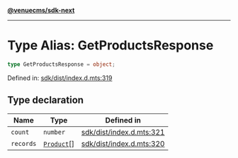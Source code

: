 [**@venuecms/sdk-next**](../Index.md)

***

# Type Alias: GetProductsResponse

```ts
type GetProductsResponse = object;
```

Defined in: [sdk/dist/index.d.mts:319](https://github.com/venuecms/sdk/blob/dbe1bd3b5606b46905e3e9cba86e4c1f6af6def7/packages/sdk/dist/index.d.mts#L319)

## Type declaration

| Name | Type | Defined in |
| ------ | ------ | ------ |
| <a id="count"></a> `count` | `number` | [sdk/dist/index.d.mts:321](https://github.com/venuecms/sdk/blob/dbe1bd3b5606b46905e3e9cba86e4c1f6af6def7/packages/sdk/dist/index.d.mts#L321) |
| <a id="records"></a> `records` | [`Product`](Product.md)[] | [sdk/dist/index.d.mts:320](https://github.com/venuecms/sdk/blob/dbe1bd3b5606b46905e3e9cba86e4c1f6af6def7/packages/sdk/dist/index.d.mts#L320) |
